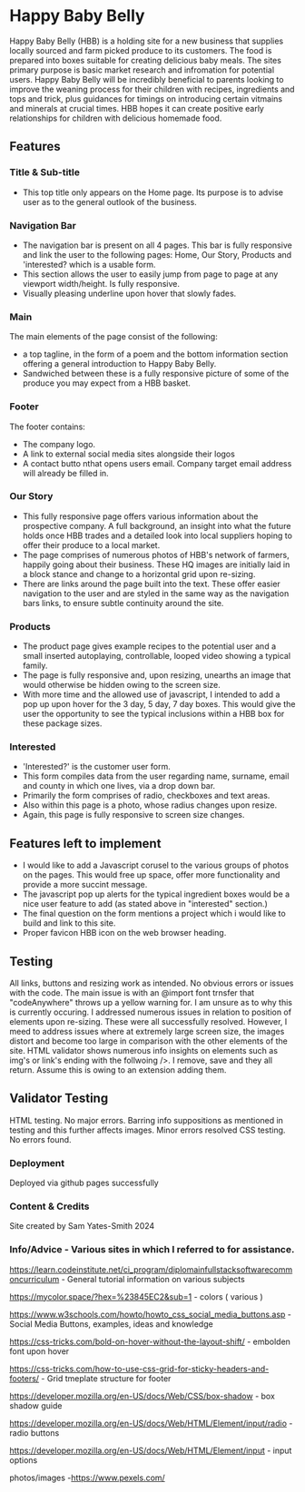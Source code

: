 # Happy Baby Belly

Happy Baby Belly (HBB) is a holding site for a new business that supplies locally sourced and farm picked produce to its customers. The food is prepared into boxes suitable for creating delicious baby meals. The sites primary purpose is basic market research and infromation for potential users. Happy Baby Belly will be incredibly beneficial to parents looking to improve the weaning process for their children with recipes, ingredients and tops and trick, plus guidances for timings on introducing certain vitmains and minerals at crucial times. HBB hopes it can create positive early relationships for children with delicious homemade food.

## Features

### Title & Sub-title
- This top title only appears on the Home page.  Its purpose is to advise user as to the general outlook of the business. 

### Navigation Bar

- The navigation bar is present on all 4 pages. This bar is fully responsive and link the user to the following pages: Home, Our Story, Products and 'interested? which is a usable form.
- This section allows the user to easily jump from page to page at any viewport width/height.  Is fully responsive.
- Visually pleasing underline upon hover that slowly fades.

### Main

The main elements of the page consist of the following: 
- a top tagline, in the form of a poem and the bottom information section offering a general introduction to Happy Baby Belly.
- Sandwiched between these is a fully responsive picture of some of the produce you may expect from a HBB basket.

### Footer

The footer contains:
- The company logo.
- A link to external social media sites alongside their logos
- A contact butto nthat opens users email. Company target email address will already be filled in. 

### Our Story

- This fully responsive page offers various information about the prospective company. A full background, an insight into what the future holds once HBB trades and a detailed look into local suppliers hoping to offer their produce to a local market.
- The page comprises of numerous photos of HBB's network of farmers, happily going about their business. These HQ images are initially laid in a block stance and change to a horizontal grid upon re-sizing.
- There are links around the page built into the text. These offer easier navigation to the user and are styled in the same way as the navigation bars links, to ensure subtle continuity around the site.



### Products

- The product page gives example recipes to the potential user and a small inserted autoplaying, controllable, looped video showing a typical family. 
- The page is fully responsive and, upon resizing, unearths an image that would otherwise be hidden owing to the screen size.
- With more time and the allowed use of javascript, I intended to add a pop up upon hover for the 3 day, 5 day, 7 day boxes. This would give the user the opportunity to see the typical inclusions within a HBB box for these package sizes.

### Interested

- 'Interested?' is the customer user form. 
- This form compiles data from the user regarding name, surname, email and county in which one lives, via a drop down bar.
- Primarily the form comprises of radio, checkboxes and text areas.
- Also within this page is a photo, whose radius changes upon resize.
- Again, this page is fully responsive to screen size changes.

## Features left to implement

- I would like to add a Javascript corusel to the various groups of photos on the pages. This would free up space, offer more functionality and provide a more succint message.
- The javascript pop up alerts for the typical ingredient boxes would be a nice user feature to add (as stated above in "interested" section.)
- The final question on the form mentions a project which i would like to build and link to this site.
- Proper favicon HBB icon on the web browser heading.

## Testing

All links, buttons and resizing work as intended. No obvious errors or issues with the code.
The main issue is with an @import font trnsfer that "codeAnywhere" throws up a yellow warning for. I am unsure as to why this is currently occuring.
I addressed numerous issues in relation to position of elements upon re-sizing. These were all successfully resolved. However,  I meed to address issues where at extremely large screen size, the images distort and become too large in comparison with the other elements of the site.
HTML validator shows numerous info insights on elements such as img's or link's ending with the follwoing />. I remove, save and they all return. Assume this is owing to an extension adding them.

## Validator Testing

HTML testing. No major errors. Barring info suppositions as mentioned in testing and this further affects images. Minor errors resolved
CSS testing. No errors found.

### Deployment

Deployed via github pages successfully

### Content & Credits

Site created by Sam Yates-Smith 2024

### Info/Advice - Various sites in which I referred to for assistance.

<https://learn.codeinstitute.net/ci_program/diplomainfullstacksoftwarecommoncurriculum> - General tutorial information on various subjects

<https://mycolor.space/?hex=%23845EC2&sub=1> - colors ( various )

<https://www.w3schools.com/howto/howto_css_social_media_buttons.asp> - Social Media Buttons, examples, ideas and knowledge

<https://css-tricks.com/bold-on-hover-without-the-layout-shift/> - embolden font upon hover

<https://css-tricks.com/how-to-use-css-grid-for-sticky-headers-and-footers/> - Grid tmeplate structure for footer

<https://developer.mozilla.org/en-US/docs/Web/CSS/box-shadow> - box shadow guide

<https://developer.mozilla.org/en-US/docs/Web/HTML/Element/input/radio> - radio buttons

<https://developer.mozilla.org/en-US/docs/Web/HTML/Element/input> - input options

photos/images
-<https://www.pexels.com/>
